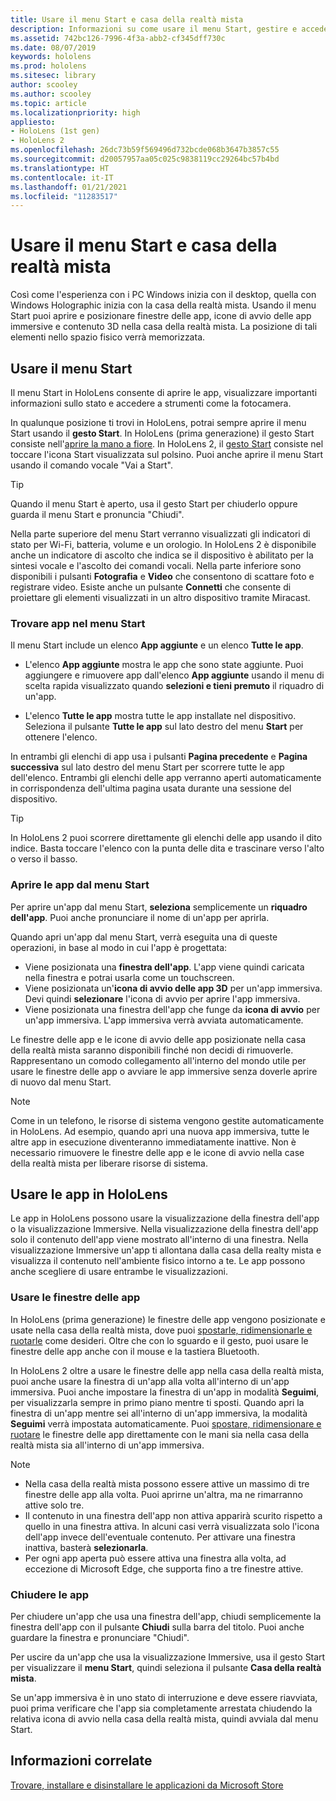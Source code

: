 ```yaml
---
title: Usare il menu Start e casa della realtà mista
description: Informazioni su come usare il menu Start, gestire e accedere alle app ed esplorare la Realtà mista nei dispositivi HoloLens.
ms.assetid: 742bc126-7996-4f3a-abb2-cf345dff730c
ms.date: 08/07/2019
keywords: hololens
ms.prod: hololens
ms.sitesec: library
author: scooley
ms.author: scooley
ms.topic: article
ms.localizationpriority: high
appliesto:
- HoloLens (1st gen)
- HoloLens 2
ms.openlocfilehash: 26dc73b59f569496d732bcde068b3647b3857c55
ms.sourcegitcommit: d20057957aa05c025c9838119cc29264bc57b4bd
ms.translationtype: HT
ms.contentlocale: it-IT
ms.lasthandoff: 01/21/2021
ms.locfileid: "11283517"
---
```

# Usare il menu Start e casa della realtà mista

Così come l'esperienza con i PC Windows inizia con il desktop, quella con Windows Holographic inizia con la casa della realtà mista.  Usando il menu Start puoi aprire e posizionare finestre delle app, icone di avvio delle app immersive e contenuto 3D nella casa della realtà mista. La posizione di tali elementi nello spazio fisico verrà memorizzata.

## Usare il menu Start

Il menu Start in HoloLens consente di aprire le app, visualizzare importanti informazioni sullo stato e accedere a strumenti come la fotocamera.

In qualunque posizione ti trovi in HoloLens, potrai sempre aprire il menu Start usando il **gesto Start**.  In HoloLens (prima generazione) il gesto Start consiste nell'[aprire la mano a fiore](https://support.microsoft.com/help/12644/hololens-use-gestures). In HoloLens 2, il [gesto Start](hololens2-basic-usage.md#start-gesture) consiste nel toccare l'icona Start visualizzata sul polsino.  Puoi anche aprire il menu Start usando il comando vocale "Vai a Start".

> [!TIP]
> Quando il menu Start è aperto, usa il gesto Start per chiuderlo oppure guarda il menu Start e pronuncia "Chiudi".

Nella parte superiore del menu Start verranno visualizzati gli indicatori di stato per Wi-Fi, batteria, volume e un orologio. In HoloLens 2 è disponibile anche un indicatore di ascolto che indica se il dispositivo è abilitato per la sintesi vocale e l'ascolto dei comandi vocali. Nella parte inferiore sono disponibili i pulsanti **Fotografia** e **Video** che consentono di scattare foto e registrare video.  Esiste anche un pulsante **Connetti** che consente di proiettare gli elementi visualizzati in un altro dispositivo tramite Miracast.

### Trovare app nel menu Start

Il menu Start include un elenco **App aggiunte** e un elenco **Tutte le app**.

- L'elenco **App aggiunte** mostra le app che sono state aggiunte. Puoi aggiungere e rimuovere app dall'elenco **App aggiunte** usando il menu di scelta rapida visualizzato quando **selezioni e tieni premuto** il riquadro di un'app.

- L'elenco **Tutte le app** mostra tutte le app installate nel dispositivo.  Seleziona il pulsante **Tutte le app** sul lato destro del menu **Start** per ottenere l'elenco.

In entrambi gli elenchi di app usa i pulsanti **Pagina precedente** e **Pagina successiva** sul lato destro del menu Start per scorrere tutte le app dell'elenco.  Entrambi gli elenchi delle app verranno aperti automaticamente in corrispondenza dell'ultima pagina usata durante una sessione del dispositivo.

> [!TIP]
> In HoloLens 2 puoi scorrere direttamente gli elenchi delle app usando il dito indice. Basta toccare l'elenco con la punta delle dita e trascinare verso l'alto o verso il basso.

### Aprire le app dal menu Start

Per aprire un'app dal menu Start, **seleziona** semplicemente un **riquadro dell'app**. Puoi anche pronunciare il nome di un'app per aprirla.

Quando apri un'app dal menu Start, verrà eseguita una di queste operazioni, in base al modo in cui l'app è progettata:

- Viene posizionata una **finestra dell'app**. L'app viene quindi caricata nella finestra e potrai usarla come un touchscreen.
- Viene posizionata un'**icona di avvio delle app 3D** per un'app immersiva. Devi quindi **selezionare** l'icona di avvio per aprire l'app immersiva.
- Viene posizionata una finestra dell'app che funge da **icona di avvio** per un'app immersiva. L'app immersiva verrà avviata automaticamente.

Le finestre delle app e le icone di avvio delle app posizionate nella casa della realtà mista saranno disponibili finché non decidi di rimuoverle.  Rappresentano un comodo collegamento all'interno del mondo utile per usare le finestre delle app o avviare le app immersive senza doverle aprire di nuovo dal menu Start. 

> [!NOTE]
>Come in un telefono, le risorse di sistema vengono gestite automaticamente in HoloLens.  Ad esempio, quando apri una nuova app immersiva, tutte le altre app in esecuzione diventeranno immediatamente inattive. Non è necessario rimuovere le finestre delle app e le icone di avvio nella case della realtà mista per liberare risorse di sistema. 

## Usare le app in HoloLens

Le app in HoloLens possono usare la visualizzazione della finestra dell'app o la visualizzazione Immersive. Nella visualizzazione della finestra dell'app solo il contenuto dell'app viene mostrato all'interno di una finestra. Nella visualizzazione Immersive un'app ti allontana dalla casa della realty mista e visualizza il contenuto nell'ambiente fisico intorno a te. Le app possono anche scegliere di usare entrambe le visualizzazioni.

### Usare le finestre delle app

In HoloLens (prima generazione) le finestre delle app vengono posizionate e usate nella casa della realtà mista, dove puoi [spostarle, ridimensionarle e ruotarle](hololens1-basic-usage.md#move-resize-and-rotate-apps) come desideri. Oltre che con lo sguardo e il gesto, puoi usare le finestre delle app anche con il mouse e la tastiera Bluetooth.

In HoloLens 2 oltre a usare le finestre delle app nella casa della realtà mista, puoi anche usare la finestra di un'app alla volta all'interno di un'app immersiva. Puoi anche impostare la finestra di un'app in modalità **Seguimi**, per visualizzarla sempre in primo piano mentre ti sposti. Quando apri la finestra di un'app mentre sei all'interno di un'app immersiva, la modalità **Seguimi** verrà impostata automaticamente. Puoi [spostare, ridimensionare e ruotare](hololens2-basic-usage.md#move-resize-and-rotate-holograms) le finestre delle app direttamente con le mani sia nella casa della realtà mista sia all'interno di un'app immersiva.

> [!NOTE]
>
> - Nella casa della realtà mista possono essere attive un massimo di tre finestre delle app alla volta. Puoi aprirne un'altra, ma ne rimarranno attive solo tre.
> - Il contenuto in una finestra dell'app non attiva apparirà scurito rispetto a quello in una finestra attiva.  In alcuni casi verrà visualizzata solo l'icona dell'app invece dell'eventuale contenuto.  Per attivare una finestra inattiva, basterà **selezionarla**.
> - Per ogni app aperta può essere attiva una finestra alla volta, ad eccezione di Microsoft Edge, che supporta fino a tre finestre attive.

### Chiudere le app

Per chiudere un'app che usa una finestra dell'app, chiudi semplicemente la finestra dell'app con il pulsante **Chiudi** sulla barra del titolo.  Puoi anche guardare la finestra e pronunciare "Chiudi".

Per uscire da un'app che usa la visualizzazione Immersive, usa il gesto Start per visualizzare il **menu Start**, quindi seleziona il pulsante **Casa della realtà mista**.

Se un'app immersiva è in uno stato di interruzione e deve essere riavviata, puoi prima verificare che l'app sia completamente arrestata chiudendo la relativa icona di avvio nella casa della realtà mista, quindi avviala dal menu Start.

## Informazioni correlate

[Trovare, installare e disinstallare le applicazioni da Microsoft Store](holographic-store-apps.md)
